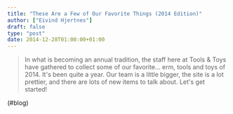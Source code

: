 ```yaml
---
title: "These Are a Few of Our Favorite Things (2014 Edition)"
author: ["Eivind Hjertnes"]
draft: false
type: "post"
date: 2014-12-28T01:00:00+01:00
---
```


> In what is becoming an annual tradition, the staff here at Tools &
> Toys have gathered to collect some of our favorite... erm, tools and
> toys of 2014. It's been quite a year. Our team is a little bigger, the
> site is a lot prettier, and there are lots of new items to talk about.
> Let's get started!

(#blog)
